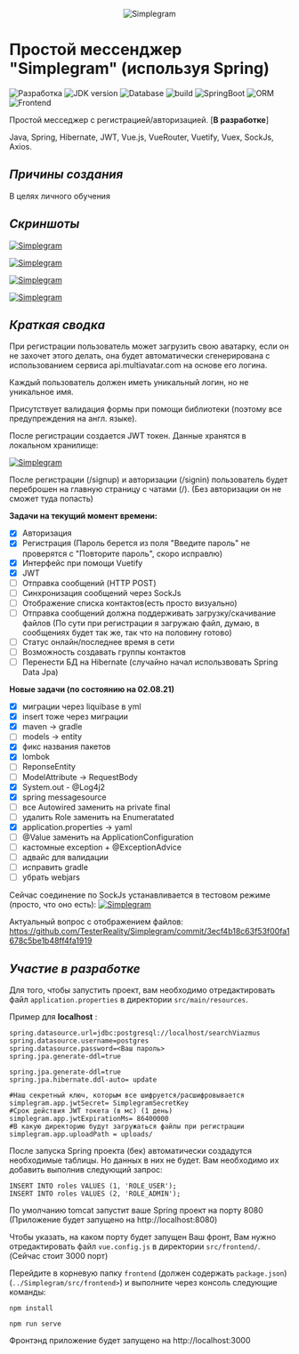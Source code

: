 <p align="center">
  <img src="https://thumb.cloud.mail.ru/weblink/thumb/xw1/aray/6orn3HUDy/Logo.jpg" alt="Simplegram"/>
</p>

# Простой мессенджер "Simplegram" (используя Spring)
![Разработка](https://img.shields.io/static/v1?label=Разработка&message=В+процессе&color=red)
![JDK version](https://img.shields.io/static/v1?label=JDK&message=1.8%2B&color=<COLOR>)
![Database](https://img.shields.io/static/v1?label=Database&message=PostgreSQL&color=<COLOR>)
![build](https://img.shields.io/static/v1?label=build&message=Maven&color=<COLOR>)
![SpringBoot](https://img.shields.io/static/v1?label=SpringBoot&message=2.5.3&color=<COLOR>)
![ORM](https://img.shields.io/static/v1?label=ORM&message=Hibernate&color=<COLOR>)
![Frontend](https://img.shields.io/static/v1?label=Frontend&message=Vue&color=<COLOR>)

Простой месседжер с регистрацией/авторизацией. [**В разработке**]

Java, Spring, Hibernate, JWT, Vue.js, VueRouter, Vuetify, Vuex, SockJs, Axios.
 
## _Причины создания_

В целях личного обучения 
 
## _Скриншоты_
[![Simplegram](https://thumb.cloud.mail.ru/weblink/thumb/xw1/aray/6orn3HUDy/Screenshot_1.jpg)]()

[![Simplegram](https://thumb.cloud.mail.ru/weblink/thumb/xw1/aray/6orn3HUDy/Screenshot_7.jpg)]()

[![Simplegram](https://thumb.cloud.mail.ru/weblink/thumb/xw1/aray/6orn3HUDy/Screenshot_2.jpg)]()

[![Simplegram](https://thumb.cloud.mail.ru/weblink/thumb/xw1/aray/6orn3HUDy/Screenshot_3.jpg)]()

## _Краткая сводка_

При регистрации пользователь может загрузить свою аватарку, если он не захочет этого делать, она будет автоматически сгенерирована с использованием сервиса api.multiavatar.com на основе его логина. 

Каждый пользователь должен иметь уникальный логин, но не уникальное имя. 

Присутствует валидация формы при помощи библиотеки (поэтому все предупреждения на англ. языке).

После регистрации создается JWT токен. Данные хранятся в локальном хранилище:

[![Simplegram](https://thumb.cloud.mail.ru/weblink/thumb/xw1/aray/6orn3HUDy/Screenshot_4.jpg)]()

После регистрации (/signup) и авторизации (/signin) пользователь будет переброшен на главную страницу с чатами (/). (Без авторизации он не сможет туда попасть)

**Задачи на текущий момент времени:**

- [X] Авторизация
- [X] Регистрация (Пароль берется из поля "Введите пароль" не проверятся с "Повторите пароль", скоро исправлю)
- [X] Интерфейс при помощи Vuetify
- [X] JWT
- [ ] Отправка сообщений (HTTP POST)
- [ ] Синхронизация сообщений через SockJs
- [ ] Отображение списка контактов(есть просто визуально)
- [ ] Отправка сообщений должна поддерживать загрузку/скачивание файлов (По сути при регистрации я загружаю файл, думаю, в сообщениях будет так же, так что на половину готово)
- [ ] Статус онлайн/последнее время в сети 
- [ ] Возможность создавать группы контактов
- [ ] Перенести БД на Hibernate (случайно начал использвовать Spring Data Jpa)

**Новые задачи (по состоянию на 02.08.21)**
- [X] миграции через liquibase в yml
- [X] insert тоже через миграции
- [X] maven -> gradle
- [ ] models -> entity
- [X] фикс названия пакетов
- [X] lombok
- [ ] ReponseEntity
- [ ] ModelAttribute -> RequestBody
- [X] System.out - @Log4j2
- [X] spring messagesource
- [ ] все Autowired заменить на private final
- [ ] удалить Role заменить на Enumeratated
- [X] application.properties -> yaml
- [ ] @Value заменить на ApplicationConfiguration
- [ ] кастомные exception + @ExceptionAdvice
- [ ] адвайс для валидации
- [ ] исправить gradle
- [ ] убрать webjars

Сейчас соединение по SockJs устанавливается в тестовом режиме (просто, что оно есть):
[![Simplegram](https://thumb.cloud.mail.ru/weblink/thumb/xw1/aray/6orn3HUDy/Screenshot_5.jpg)]()


Актуальный вопрос с отображением файлов: https://github.com/TesterReality/Simplegram/commit/3ecf4b18c63f53f00fa1678c5be1b48ff4fa1919

## _Участие в разработке_

Для того, чтобы запустить проект, вам необходимо отредактировать файл `application.properties` в директории `src/main/resources`.

Пример для **localhost** :

```
spring.datasource.url=jdbc:postgresql://localhost/searchViazmus
spring.datasource.username=postgres
spring.datasource.password=<Ваш пароль>
spring.jpa.generate-ddl=true

spring.jpa.generate-ddl=true
spring.jpa.hibernate.ddl-auto= update

#Наш секретный ключ, которым все шифруется/расшифровывается
simplegram.app.jwtSecret= SimplegramSecretKey
#Срок действия JWT токета (в мс) (1 день)
simplegram.app.jwtExpirationMs= 86400000
#В какую директорию будут загружаться файлы при регистрации
simplegram.app.uploadPath = uploads/
```

После запуска Spring проекта (бек) автоматически создадутся необходимые таблицы. Но данных в них не будет. Вам необходимо их добавить выполнив следующий запрос:
```
INSERT INTO roles VALUES (1, 'ROLE_USER');
INSERT INTO roles VALUES (2, 'ROLE_ADMIN');
```

По умолчанию tomcat запустит ваше Spring проект на порту 8080 (Приложение будет запущено на http://localhost:8080)

Чтобы указать, на каком порту будет запущен Ваш фронт, Вам нужно отредактировать файл `vue.config.js` в директории `src/frontend/`. (Сейчас стоит 3000 порт)

Перейдите в корневую папку `frontend` (должен содержать `package.json`)(`../Simplegram/src/frontend>`) и выполните через консоль следующие команды:
```
npm install

npm run serve
```
Фронтэнд приложение будет запущено на http://localhost:3000